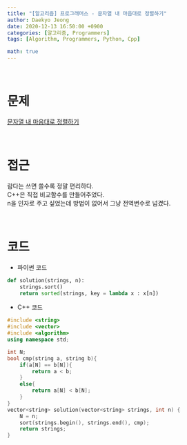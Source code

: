 ```yaml
---
title: "[알고리즘] 프로그래머스 - 문자열 내 마음대로 정렬하기"
author: Daekyo Jeong
date: 2020-12-13 16:50:00 +0900
categories: [알고리즘, Programmers]
tags: [Algorithm, Programmers, Python, Cpp]

math: true
---
```


<br/>

# **문제**


[문자열 내 마음대로 정렬하기](https://programmers.co.kr/learn/courses/30/lessons/12915)

<br/>

# **접근**  

람다는 쓰면 쓸수록 정말 편리하다.  
C++은 직접 비교함수를 만들어주었다.  
n을 인자로 주고 싶었는데 방법이 없어서 그냥 전역변수로 넘겼다.  

<br/>

# **코드**


- 파이썬 코드   

```py
def solution(strings, n):
    strings.sort()
    return sorted(strings, key = lambda x : x[n])
```


- C++ 코드

```cpp
#include <string>
#include <vector>
#include <algorithm>
using namespace std;

int N;
bool cmp(string a, string b){
    if(a[N] == b[N]){
        return a < b;
    }
    else{
        return a[N] < b[N];
    }
}
vector<string> solution(vector<string> strings, int n) {
    N = n;
    sort(strings.begin(), strings.end(), cmp);
    return strings;
}
```



<br/>
